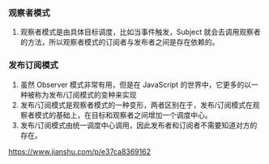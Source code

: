 ### 观察者模式
1. 观察者模式是由具体目标调度，比如当事件触发，Subject 就会去调用观察者的方法，所以观察者模式的订阅者与发布者之间是存在依赖的。


### 发布订阅模式
1. 虽然 Observer 模式非常有用，但是在 JavaScript 的世界中，它更多的以一种被称为发布/订阅模式的变种来实现
2. 发布/订阅模式是观察者模式的一种变形，两者区别在于，发布/订阅模式在观察者模式的基础上，在目标和观察者之间增加一个调度中心。
3. 发布/订阅模式由统一调度中心调用，因此发布者和订阅者不需要知道对方的存在。

https://www.jianshu.com/p/e37ca8369162